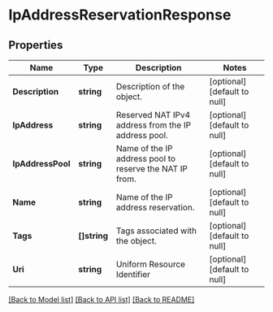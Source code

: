 # IpAddressReservationResponse

## Properties
Name | Type | Description | Notes
------------ | ------------- | ------------- | -------------
**Description** | **string** | Description of the object. | [optional] [default to null]
**IpAddress** | **string** | Reserved NAT IPv4 address from the IP address pool. | [optional] [default to null]
**IpAddressPool** | **string** | Name of the IP address pool to reserve the NAT IP from. | [optional] [default to null]
**Name** | **string** | Name of the IP address reservation. | [optional] [default to null]
**Tags** | **[]string** | Tags associated with the object. | [optional] [default to null]
**Uri** | **string** | Uniform Resource Identifier | [optional] [default to null]

[[Back to Model list]](../README.md#documentation-for-models) [[Back to API list]](../README.md#documentation-for-api-endpoints) [[Back to README]](../README.md)


